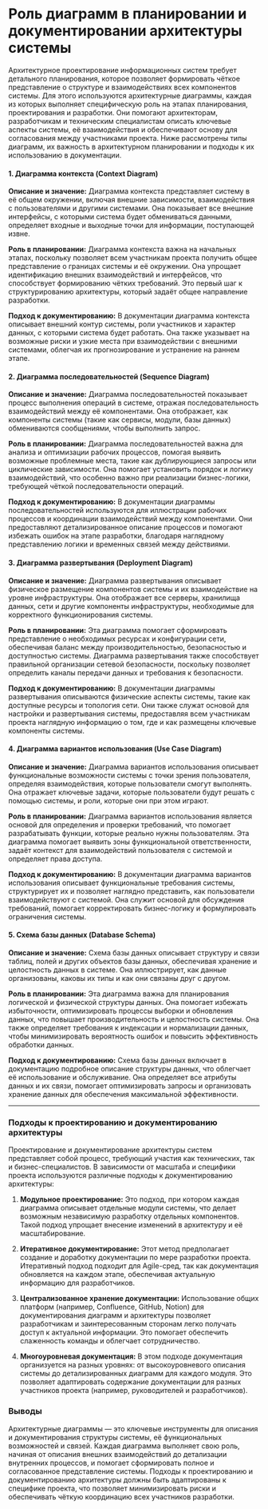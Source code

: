 # Роль диаграмм в планировании и документировании архитектуры системы

Архитектурное проектирование информационных систем требует детального планирования, которое позволяет формировать чёткое представление о структуре и взаимодействиях всех компонентов системы. Для этого используются архитектурные диаграммы, каждая из которых выполняет специфическую роль на этапах планирования, проектирования и разработки. Они помогают архитекторам, разработчикам и техническим специалистам описать ключевые аспекты системы, её взаимодействия и обеспечивают основу для согласования между участниками проекта. Ниже рассмотрены типы диаграмм, их важность в архитектурном планировании и подходы к их использованию в документации.

#### 1. **Диаграмма контекста (Context Diagram)**

   **Описание и значение:** Диаграмма контекста представляет систему в её общем окружении, включая внешние зависимости, взаимодействия с пользователями и другими системами. Она показывает все внешние интерфейсы, с которыми система будет обмениваться данными, определяет входные и выходные точки для информации, поступающей извне.

   **Роль в планировании:** Диаграмма контекста важна на начальных этапах, поскольку позволяет всем участникам проекта получить общее представление о границах системы и её окружении. Она упрощает идентификацию внешних взаимодействий и интерфейсов, что способствует формированию чётких требований. Это первый шаг к структурированию архитектуры, который задаёт общее направление разработки.

   **Подход к документированию:** В документации диаграмма контекста описывает внешний контур системы, роли участников и характер данных, с которыми система будет работать. Она также указывает на возможные риски и узкие места при взаимодействии с внешними системами, облегчая их прогнозирование и устранение на раннем этапе.

#### 2. **Диаграмма последовательностей (Sequence Diagram)**

   **Описание и значение:** Диаграмма последовательностей показывает процесс выполнения операций в системе, отражая последовательность взаимодействий между её компонентами. Она отображает, как компоненты системы (такие как сервисы, модули, базы данных) обмениваются сообщениями, чтобы выполнить запрос.

   **Роль в планировании:** Диаграмма последовательностей важна для анализа и оптимизации рабочих процессов, помогая выявить возможные проблемные места, такие как дублирующиеся запросы или циклические зависимости. Она помогает установить порядок и логику взаимодействий, что особенно важно при реализации бизнес-логики, требующей чёткой последовательности операций.

   **Подход к документированию:** В документации диаграммы последовательностей используются для иллюстрации рабочих процессов и координации взаимодействий между компонентами. Они предоставляют детализированное описание процессов и помогают избежать ошибок на этапе разработки, благодаря наглядному представлению логики и временных связей между действиями.

#### 3. **Диаграмма развертывания (Deployment Diagram)**

   **Описание и значение:** Диаграмма развертывания описывает физическое размещение компонентов системы и их взаимодействие на уровне инфраструктуры. Она отображает все серверы, хранилища данных, сети и другие компоненты инфраструктуры, необходимые для корректного функционирования системы.

   **Роль в планировании:** Эта диаграмма помогает сформировать представление о необходимых ресурсах и конфигурации сети, обеспечивая баланс между производительностью, безопасностью и доступностью системы. Диаграмма развертывания также способствует правильной организации сетевой безопасности, поскольку позволяет определить каналы передачи данных и требования к безопасности.

   **Подход к документированию:** В документации диаграммы развертывания описываются физические аспекты системы, такие как доступные ресурсы и топология сети. Они также служат основой для настройки и развертывания системы, предоставляя всем участникам проекта наглядную информацию о том, где и как размещены ключевые компоненты системы.

#### 4. **Диаграмма вариантов использования (Use Case Diagram)**

   **Описание и значение:** Диаграмма вариантов использования описывает функциональные возможности системы с точки зрения пользователя, определяя взаимодействия, которые пользователи смогут выполнять. Она отражает ключевые задачи, которые пользователи будут решать с помощью системы, и роли, которые они при этом играют.

   **Роль в планировании:** Диаграмма вариантов использования является основой для определения и проверки требований, что помогает разрабатывать функции, которые реально нужны пользователям. Эта диаграмма помогает выявить зоны функциональной ответственности, задаёт контекст для взаимодействий пользователя с системой и определяет права доступа.

   **Подход к документированию:** В документации диаграмма вариантов использования описывает функциональные требования системы, структурирует их и позволяет наглядно представить, как пользователи взаимодействуют с системой. Она служит основой для обсуждения требований, помогает корректировать бизнес-логику и формулировать ограничения системы.

#### 5. **Схема базы данных (Database Schema)**

   **Описание и значение:** Схема базы данных описывает структуру и связи таблиц, полей и других объектов базы данных, обеспечивая хранение и целостность данных в системе. Она иллюстрирует, как данные организованы, каковы их типы и как они связаны друг с другом.

   **Роль в планировании:** Эта диаграмма важна для планирования логической и физической структуры данных. Она помогает избежать избыточности, оптимизировать процессы выборки и обновления данных, что повышает производительность и целостность системы. Она также определяет требования к индексации и нормализации данных, чтобы минимизировать вероятность ошибок и повысить эффективность обработки данных.

   **Подход к документированию:** Схема базы данных включает в документацию подробное описание структуры данных, что облегчает её использование и обслуживание. Она определяет все атрибуты данных и их связи, помогает оптимизировать запросы и организовать хранение данных для обеспечения максимальной эффективности.

---

### Подходы к проектированию и документированию архитектуры

Проектирование и документирование архитектуры систем представляет собой процесс, требующий участия как технических, так и бизнес-специалистов. В зависимости от масштаба и специфики проекта используются различные подходы к документированию архитектуры:

1. **Модульное проектирование:** Это подход, при котором каждая диаграмма описывает отдельные модули системы, что делает возможным независимую разработку отдельных компонентов. Такой подход упрощает внесение изменений в архитектуру и её масштабирование.

2. **Итеративное документирование:** Этот метод предполагает создание и доработку документации по мере разработки проекта. Итеративный подход подходит для Agile-сред, так как документация обновляется на каждом этапе, обеспечивая актуальную информацию для разработчиков.

3. **Централизованное хранение документации:** Использование общих платформ (например, Confluence, GitHub, Notion) для документирования диаграмм и архитектуры позволяет разработчикам и заинтересованным сторонам легко получать доступ к актуальной информации. Это помогает обеспечить слаженность команды и облегчает сотрудничество.

4. **Многоуровневая документация:** В этом подходе документация организуется на разных уровнях: от высокоуровневого описания системы до детализированных диаграмм для каждого модуля. Это позволяет адаптировать содержание документации для разных участников проекта (например, руководителей и разработчиков).

### Выводы

Архитектурные диаграммы — это ключевые инструменты для описания и документирования структуры системы, её функциональных возможностей и связей. Каждая диаграмма выполняет свою роль, начиная от описания внешних взаимодействий до детализации внутренних процессов, и помогает сформировать полное и согласованное представление системы. Подходы к проектированию и документированию архитектуры должны быть адаптированы к специфике проекта, что позволяет минимизировать риски и обеспечивать чёткую координацию всех участников разработки.
